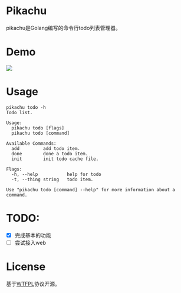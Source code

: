 # Pikachu
pikachu是Golang编写的命令行todo列表管理器。

# Demo
![](https://s1.ax1x.com/2018/07/03/PE6p36.png)

# Usage
```$xslt
pikachu todo -h
Todo list.

Usage:
  pikachu todo [flags]
  pikachu todo [command]

Available Commands:
  add         add todo item.
  done        done a todo item.
  init        init todo cache file.

Flags:
  -h, --help           help for todo
  -t, --thing string   todo item.

Use "pikachu todo [command] --help" for more information about a command.
```

# TODO:

- [x] 完成基本的功能
- [ ] 尝试接入web

# License

基于[WTFPL](https://zh.wikipedia.org/wiki/WTFPL)协议开源。